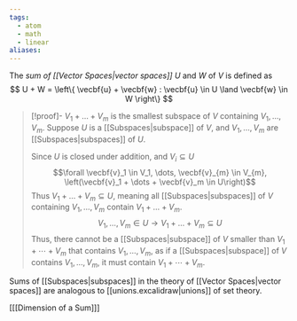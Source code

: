 ```yaml
---
tags:
  - atom
  - math
  - linear
aliases:
---
```

The *sum of [[Vector Spaces|vector spaces]]* $U$ and $W$ of $V$ is defined as
$$ U + W = \left\{ \vecbf{u} + \vecbf{w} : \vecbf{u} \in U \land \vecbf{w} \in W \right\} $$

>[!proof]- $V_1 + \dots + V_m$ is the smallest subspace of $V$ containing $V_1,\dots,V_m$.
> Suppose $U$ is a [[Subspaces|subspace]] of $V$, and $V_1, \dots, V_m$ are [[Subspaces|subspaces]] of $U$.
> 
> Since $U$ is closed under addition, and $V_{i} \subseteq U$
> $$\forall \vecbf{v}_1 \in V_1, \dots, \vecbf{v}_{m} \in V_{m}, \left(\vecbf{v}_1 + \dots + \vecbf{v}_m \in U\right)$$
> Thus $V_1 + \dots + V_m \subseteq U$, meaning all [[Subspaces|subspaces]] of $V$ containing $V_1, \dots, V_m$ contain $V_1 + \dots + V_m$.
> $$ V_1, \dots, V_m \in U \to V_1 + \dots + V_m \subseteq U $$
> Thus, there cannot be a [[Subspaces|subspace]] of $V$ smaller than $V_{1} + \cdots + V_{m}$ that contains $V_{1}, \dots, V_{m}$, as if a [[Subspaces|subspace]] of $V$ contains $V_{1}, \dots, V_{m}$, it must contain $V_{1} + \cdots + V_{m}$.

Sums of [[Subspaces|subspaces]] in the theory of [[Vector Spaces|vector spaces]] are analogous to [[unions.excalidraw|unions]] of set theory.

\[[[Dimension of a Sum]]\]
